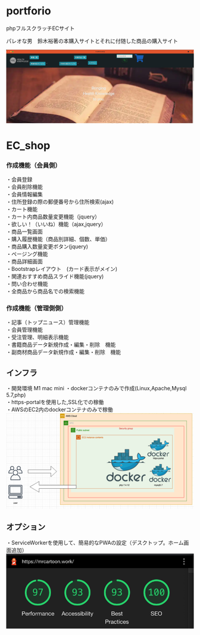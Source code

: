 # portforio

phpフルスクラッチECサイト

パレオな男　鈴木裕著の本購入サイトとそれに付随した商品の購入サイト


<img src="image/top-img.png" alt="">

# EC_shop


<h3>作成機能（会員側）<br></h3>
・会員登録<br>
・会員削除機能<br>
・会員情報編集<br>
・住所登録の際の郵便番号から住所検索(ajax)<br>
・カート機能<br>
・カート内商品数量変更機能（jquery）<br>
・欲しい！（いいね）機能（ajax,jquery）<br>
・商品一覧画面<br>
・購入履歴機能（商品別詳細、個数、単価）<br>
・商品購入数量変更ボタン(jquery)<br>
・ページング機能<br>
・商品詳細画面<br>
・Bootstrapレイアウト　(カード表示がメイン)<br>
・関連おすすめ商品スライド機能(jquery)<br>
・問い合わせ機能<br>
・全商品から商品名での検索機能<br>


<h3>作成機能（管理側側）<br></h3>

・記事（トップニュース）管理機能<br>
・会員管理機能<br>
・受注管理、明細表示機能<br>
・書籍商品データ新規作成・編集・削除　機能<br>
・副商材商品データ新規作成・編集・削除　機能<br>

<h2>インフラ</h2>
・開発環境 M1 mac mini
・dockerコンテナのみで作成(Linux,Apache,Mysql 5.7,php)<br>
・https-portalを使用した,SSL化での稼働<br>
・AWSのEC2内のdockerコンテナのみで稼働<br>


<img src="image/aws.png" alt="">
<h2>オプション</h2>
・ServiceWorkerを使用して、簡易的なPWAの設定（デスクトップ。ホーム画面追加）


<img src="image/PWA.png" alt="">